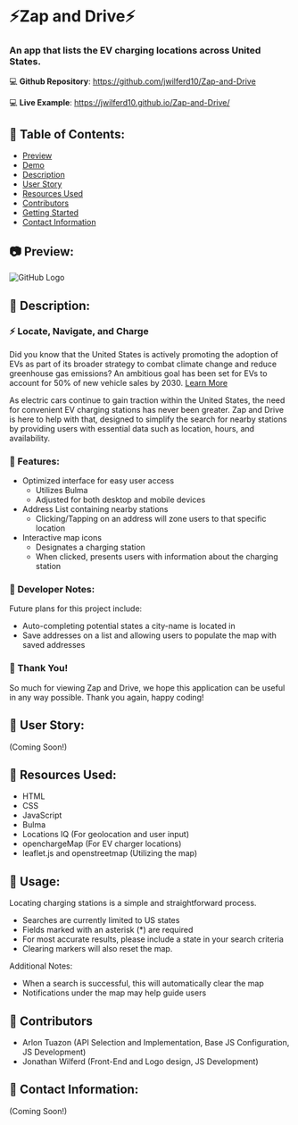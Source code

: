 # ⚡Zap and Drive⚡

### An app that lists the EV charging locations across United States.

:computer: **Github Repository**: https://github.com/jwilferd10/Zap-and-Drive

:computer: **Live Example**: https://jwilferd10.github.io/Zap-and-Drive/

## :open_file_folder: Table of Contents:
  - [Preview](#camera-preview)
  - [Demo](#movie_camera-demo)
  - [Description](#wave-description)
  - [User Story](#book-user-story)
  - [Resources Used](#floppy_disk-resources-used)
  - [Contributors](#paperclip-contributors)
  - [Getting Started](#minidisc-getting-started)
  - [Contact Information](#e-mail-contact-information)

## :camera: Preview:
![GitHub Logo](./img/webScreenshot.png)

## :wave: Description: 
### :zap: Locate, Navigate, and Charge

Did you know that the United States is actively promoting the adoption of EVs as part of its broader strategy to combat climate change and reduce greenhouse gas emissions? An ambitious goal has been set for EVs to account for 50% of new vehicle sales by 2030. 
[Learn More](https://www.wri.org/insights/biden-administration-tracking-climate-action-progress)

As electric cars continue to gain traction within the United States, the need for convenient EV charging stations has never been greater. Zap and Drive is here to help with that, designed to simplify the search for nearby stations by providing users with essential data such as location, hours, and availability.

### :rocket: Features:
- Optimized interface for easy user access
  - Utilizes Bulma
  - Adjusted for both desktop and mobile devices
- Address List containing nearby stations
  - Clicking/Tapping on an address will zone users to that specific location
- Interactive map icons
  - Designates a charging station
  - When clicked, presents users with information about the charging station
 
### 💭 Developer Notes:
Future plans for this project include:
- Auto-completing potential states a city-name is located in
- Save addresses on a list and allowing users to populate the map with saved addresses

### 🙏 Thank You!
So much for viewing Zap and Drive, we hope this application can be useful in any way possible. Thank you again, happy coding! 

## :book: User Story:
(Coming Soon!)

## :floppy_disk: Resources Used:
- HTML
- CSS
- JavaScript
- Bulma
- Locations IQ (For geolocation and user input)
- openchargeMap (For EV charger locations)
- leaflet.js and openstreetmap (Utilizing the map)

## :minidisc: Usage:
Locating charging stations is a simple and straightforward process.
- Searches are currently limited to US states
- Fields marked with an asterisk (*) are required
- For most accurate results, please include a state in your search criteria
- Clearing markers will also reset the map.

Additional Notes:
- When a search is successful, this will automatically clear the map
- Notifications under the map may help guide users

## :paperclip: Contributors
 - Arlon Tuazon (API Selection and Implementation, Base JS Configuration, JS Development)
 - Jonathan Wilferd (Front-End and Logo design, JS Development)
  
## :e-mail: Contact Information:
(Coming Soon!)
